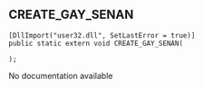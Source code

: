 ## CREATE_GAY_SENAN

```
[DllImport("user32.dll", SetLastError = true)]
public static extern void CREATE_GAY_SENAN(
   
);
```

No documentation available
